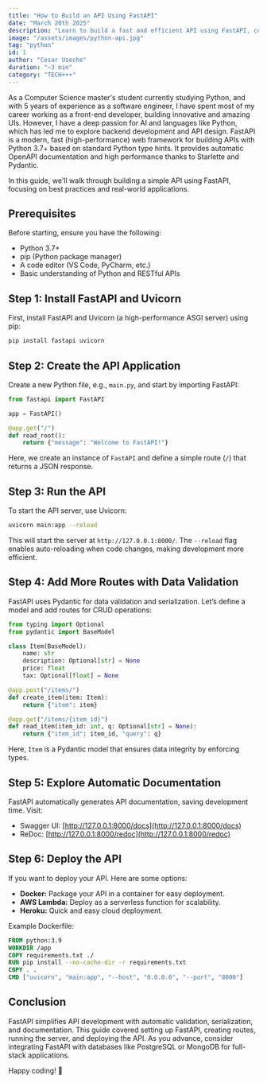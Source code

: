 ```yaml
---
title: "How to Build an API Using FastAPI"
date: "March 20th 2025"
description: "Learn to build a fast and efficient API using FastAPI, covering setup, routing, data validation, and deployment."
image: "/assets/images/python-api.jpg"
tag: "python"
id: 1
author: "Cesar Useche"
duration: "~3 min"
category: "TECH+++"
---
```


As a Computer Science master's student currently studying Python, and with 5 years of experience as a software engineer, I have spent most of my career working as a front-end developer, building innovative and amazing UIs. However, I have a deep passion for AI and languages like Python, which has led me to explore backend development and API design. FastAPI is a modern, fast (high-performance) web framework for building APIs with Python 3.7+ based on standard Python type hints. It provides automatic OpenAPI documentation and high performance thanks to Starlette and Pydantic.

In this guide, we'll walk through building a simple API using FastAPI, focusing on best practices and real-world applications.

## Prerequisites
Before starting, ensure you have the following:
- Python 3.7+
- pip (Python package manager)
- A code editor (VS Code, PyCharm, etc.)
- Basic understanding of Python and RESTful APIs

## Step 1: Install FastAPI and Uvicorn
First, install FastAPI and Uvicorn (a high-performance ASGI server) using pip:

```sh
pip install fastapi uvicorn
```

## Step 2: Create the API Application
Create a new Python file, e.g., `main.py`, and start by importing FastAPI:

```python
from fastapi import FastAPI

app = FastAPI()

@app.get("/")
def read_root():
    return {"message": "Welcome to FastAPI!"}
```

Here, we create an instance of `FastAPI` and define a simple route (`/`) that returns a JSON response.

## Step 3: Run the API
To start the API server, use Uvicorn:

```sh
uvicorn main:app --reload
```

This will start the server at `http://127.0.0.1:8000/`. The `--reload` flag enables auto-reloading when code changes, making development more efficient.

## Step 4: Add More Routes with Data Validation
FastAPI uses Pydantic for data validation and serialization. Let’s define a model and add routes for CRUD operations:

```python
from typing import Optional
from pydantic import BaseModel

class Item(BaseModel):
    name: str
    description: Optional[str] = None
    price: float
    tax: Optional[float] = None

@app.post("/items/")
def create_item(item: Item):
    return {"item": item}

@app.get("/items/{item_id}")
def read_item(item_id: int, q: Optional[str] = None):
    return {"item_id": item_id, "query": q}
```

Here, `Item` is a Pydantic model that ensures data integrity by enforcing types.

## Step 5: Explore Automatic Documentation
FastAPI automatically generates API documentation, saving development time. Visit:
- Swagger UI: [http://127.0.0.1:8000/docs](http://127.0.0.1:8000/docs)
- ReDoc: [http://127.0.0.1:8000/redoc](http://127.0.0.1:8000/redoc)

## Step 6: Deploy the API
If you want to deploy your API. Here are some options:
- **Docker:** Package your API in a container for easy deployment.
- **AWS Lambda:** Deploy as a serverless function for scalability.
- **Heroku:** Quick and easy cloud deployment.

Example Dockerfile:

```dockerfile
FROM python:3.9
WORKDIR /app
COPY requirements.txt ./
RUN pip install --no-cache-dir -r requirements.txt
COPY . .
CMD ["uvicorn", "main:app", "--host", "0.0.0.0", "--port", "8000"]
```

## Conclusion
FastAPI simplifies API development with automatic validation, serialization, and documentation. This guide covered setting up FastAPI, creating routes, running the server, and deploying the API. As you advance, consider integrating FastAPI with databases like PostgreSQL or MongoDB for full-stack applications.

Happy coding! 🚀

